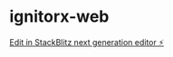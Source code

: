 # ignitorx-web

[Edit in StackBlitz next generation editor ⚡️](https://stackblitz.com/~/github.com/ramanarendra/ignitorx-web)